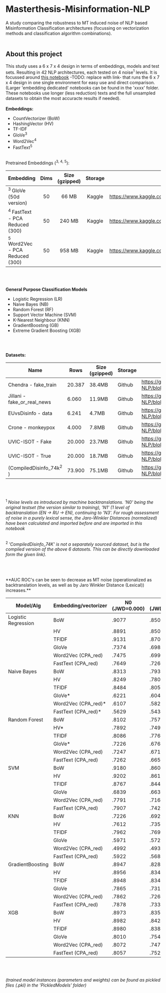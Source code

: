 # Masterthesis-Misinformation-NLP
A study comparing the robustness to MT induced noise of NLP based Misinformation Classification architectures (focussing on vectorization methods and  classification algorithm combinations).  
<br>
## About this project
This study uses a 6 x 7 x 4 design in terms of embeddings, models and test sets. Resulting in 42 NLP architectures, each tested on 4 noise<sup>1</sup> levels.   It is focussed around [this notebook](https://github.com/StevenPeutz/Masterthesis-Disinformation-NLP/tree/master/CODE) -TODO: replace with link- that runs the 6 x 7 x 4 design in one single environment for easy use and direct comparison. (Larger 'embedding dedicated' notebooks can be found in the 'xxxx' folder. These notebooks use longer (less reduction) texts and the full unsampled datasets to obtain the most accuracte results if needed).
<br>
<br>
**Embeddings:**
- CountVectorizer (BoW)
- HashingVector (HV)
- TF-IDF
- GloVe<sup>3</sup>
- Word2Vec<sup>4</sup>
- FastText<sup>5</sup>
<br>
Pretrained Embeddings (<sup>3, 4, 5</sup>):


|                Embedding               | Dims | Size (gzipped) |  Storage   |                                                 Download link                                                 |
| :------------------------------------|:----:|:--------------:|:----------:|:---------------------------------------------------------------------------------------------------------: |
|           <sup>3  </sup>GloVe  (50d version)          | 50   |   66 MB        |   Kaggle   |         https://www.kaggle.com/datasets/stevenpeutz/tinypretrainedembeddings         |
|      <sup>4  </sup>FastText - PCA Reduced (300)     | 50   |   240 MB       |   Kaggle   |         https://www.kaggle.com/datasets/stevenpeutz/tinypretrainedembeddings         |
|     <sup>5  </sup>Word2Vec - PCA Reduced (300)       | 50   |   958 MB       |   Kaggle   |         https://www.kaggle.com/datasets/stevenpeutz/tinypretrainedembeddings         |


<br>
<br>

**General Purpose Classification Models**
- Logistic Regression (LR)
- Naive Bayes (NB)
- Random Forest (RF)
- Support Vector Machine (SVM)
- K-Nearest Neighbour (KNN)
- GradientBoosting (GB)
- Extreme Gradient Boosting (XGB)   
  
<br>
<br>

**Datasets:**   

| Name                          | Rows   | Size (gzipped) | Storage | Download link (use raw version if directly in notebook)                                                   |
| -----------------------------|-------|----------------|---------| -------------------------------------------------------------------------------------------------------------|
| Chendra - fake_train                    | 20.387| 38.4MB         | Github  | https://github.com/StevenPeutz/Masterthesis-Misinformation-NLP/blob/master/DATA/21k_Chendra/fake_train.csv.gz |
| Jillani - fake_or_real_news             | 6.060 | 11.9MB         | Github  | https://github.com/StevenPeutz/Masterthesis-Misinformation-NLP/blob/master/DATA/6k_Jillani/fake_or_real_news.csv.gz |
| EUvsDisinfo - data                          | 6.241 | 4.7MB          | Github  | https://github.com/StevenPeutz/Masterthesis-Misinformation-NLP/blob/master/DATA/EUvsDisinfo.eu/data.csv.gz |
| Crone - monkeypox                     | 4.000 | 7.8MB          | Github  | https://github.com/StevenPeutz/Masterthesis-Misinformation-NLP/blob/master/DATA/MonkeyPoxMisinfo/monkeypox.csv.gz |
| UVIC-ISOT - Fake                          | 20.000| 23.7MB         | Github  | https://github.com/StevenPeutz/Masterthesis-Misinformation-NLP/blob/master/DATA/UVIC-ISOT/Fake.csv.gz |
| UVIC-ISOT - True                          | 20.000| 18.7MB         | Github  | https://github.com/StevenPeutz/Masterthesis-Misinformation-NLP/blob/master/DATA/UVIC-ISOT/True.csv.gz |
| (CompiledDisinfo_74k<sup>2  </sup>)          | 73.900| 75.1MB         | Github  | https://github.com/StevenPeutz/Masterthesis-Misinformation-NLP/blob/master/DATA/CompiledDisinfo_74k/CompiledDisinfo_74k.csv.gz | 

<br>


<br>

<sup>1  </sup> *Noise levels as introduced by machine backtranslations. 'N0' being the original testset (the version similar to training), 'N1' (1 level of backtranslation (EN -> RU -> EN), continuing to 'N3'.
For rough assessment of noise in a purely lexical sense, the Jaro-Winkler Distances (normalized) have been calculated and imported before and are imported in this notebook*   
<br>

<sup>2  </sup> *'CompiledDisinfo_74K' is not a separately sourced dataset, but is the compiled version of the above 6 datasets. This can be directly downloaded form the given link).* 

<br>
<br>


<br>
**AUC ROC's can be seen to decrease as MT noise (operationalized as backtranslation levels, as well as by Jaro Winkler Distance (Lexical)) increases.**  
<br> 



| Model/Alg              | Embedding/vectorizer  | N0 (JWD=0.000)      | N1 (JWD=0.137)      | N2 (JWD=0.141)     | N3 (JWD=0.142)      |
|------------------------|-----------------------|---------|---------|---------|---------|
| Logistic Regression    | BoW                   | .9077   | .8506   | .8487   | .8479   |
|                        | HV                    | .8891   | .8505   | .8481   | .8482   |
|                        | TFIDF                 | .9131   | .8705   | .8690   | .8679   |
|                        | GloVe                 | .7374   | .6985   | .7006   | .7005   |
|                        | Word2Vec (CPA_red)    | .7475   | .6997   | .6977   | .6962   |
|                        | FastText (CPA_red)    | .7649   | .7260   | .7269   | .7288   |
| Naive Bayes            | BoW                   | .8313   | .7936   | .7912   | .7905   |
|                        | HV                    | .8249   | .7800   | .7784   | .7787   |
|                        | TFIDF                 | .8484   | .8052   | .8041   | .8033   |
|                        | GloVe*                | .6221   | .6043   | .6026   | .6022   |
|                        | Word2Vec (CPA_red)*   | .6107   | .5827   | .5817   | .5813   |
|                        | FastText (CPA_red)*   | .5629   | .5434   | .5423   | .5429   |
| Random Forest          | BoW                   | .8102   | .7570   | .7572   | .7563   |
|                        | HV*                   | .7892   | .7492   | .7488   | .7457   |
|                        | TFIDF                 | .8086   | .7762   | .7746   | .7747   |
|                        | GloVe*                | .7226   | .6762   | .6696   | .6696   |
|                        | Word2Vec (CPA_red)    | .7247   | .6710   | .6659   | .6631   |
|                        | FastText (CPA_red)    | .7262   | .6659   | .6626   | .6582   |
| SVM                    | BoW                   | .9180   | .8604   | .8576   | .8574   |
|                        | HV                    | .9202   | .8610   | .8591   | .8571   |
|                        | TFIDF                 | .8767   | .8447   | .8437   | .8437   |
|                        | GloVe                 | .6839   | .6639   | .6627   | .6648   |
|                        | Word2Vec (CPA_red)    | .7791   | .7164   | .7163   | .7191   |
|                        | FastText (CPA_red)    | .7907   | .7429   | .7430   | .7452   |
| KNN                    | BoW                   | .7226   | .6921   | .6866   | .6869   |
|                        | HV                    | .7612   | .7357   | .7369   | .7374   |
|                        | TFIDF                 | .7962   | .7693   | .7683   | .7684   |
|                        | GloVe                 | .5971   | .5725   | .5723   | .5723   |
|                        | Word2Vec (CPA_red)    | .4992   | .4939   | .4931   | .4920   |
|                        | FastText (CPA_red)    | .5922   | .5689   | .5697   | .5681   |
| GradientBoosting       | BoW                   | .8947   | .8287   | .8258   | .8247   |
|                        | HV                    | .8956   | .8349   | .8340   | .8329   |       
|                        | TFIDF                 | .8948   | .8349   | .8321   | .8321   |       
|                        | GloVe                 | .7865   | .7313   | .7315   | .7300   |       
|                        | Word2Vec (CPA_red)    | .7862   | .7261   | .7238   | .7250   |
|                        | FastText (CPA_red)    | .7878   | .7338   | .7321   | .7307   |       |
| XGB                    | BoW                   | .8973   | .8357   | .8340   | .8337   |
|                        | HV                    | .8982   | .8424   | .8405   | .8386   |       
|                        | TFIDF                 | .8980   | .8383   | .8361  | .8350    |       
|                        | GloVe                 | .8010   | .7540   | .7490  | .7481    |       
|                        | Word2Vec (CPA_red)    | .8072   | .7475   | .7418   | .7413   |
|                        | FastText (CPA_red)    | .8057   | .7526   | .7476   | .7459   |       |


<br>
<br>

*(trained model instances (parameters and weights) can be found as pickled files (.pkl) in the 'PickledModels' folder)* 
